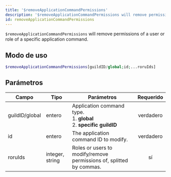 ```yaml
---
title: '$removeApplicationCommandPermissions'
description: '$removeApplicationCommandPermissions will remove permissions of a user or role of a specific application command.'
id: removeApplicationCommandPermissions
---
```


`$removeApplicationCommandPermissions` will remove permissions of a user or role of a specific application command.

## Modo de uso

```php
$removeApplicationCommandPermissions[guildID/global;id;...roruIds]
```

## Parámetros

| Campo          | Tipo            | Parámetros                                                                              | Requerido |
| -------------- | --------------- | --------------------------------------------------------------------------------------- |:---------:|
| guildID/global | entero          | Application command type. <br/> 1. **global** <br/> 2. **specific guildID** | verdadero |
| id             | entero          | The application command ID to modify.                                                   | verdadero |
| roruIds        | integer, string | Roles or users to modify/remove permissions of, splitted by commas.                     |    sí     |
